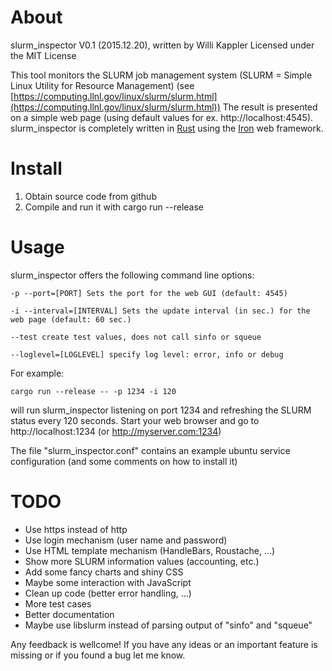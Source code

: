 # About

slurm_inspector V0.1 (2015.12.20), written by Willi Kappler
Licensed under the MIT License

This tool monitors the SLURM job management system (SLURM = Simple Linux Utility for Resource Management)
(see [https://computing.llnl.gov/linux/slurm/slurm.html](https://computing.llnl.gov/linux/slurm/slurm.html))
The result is presented on a simple web page (using default values for ex. http://localhost:4545).
slurm_inspector is completely written in [Rust](https://www.rust-lang.org/) using the [Iron](http://ironframework.io/) web framework.

# Install

1. Obtain source code from github
2. Compile and run it with
    cargo run --release

# Usage

slurm_inspector offers the following command line options:

    -p --port=[PORT] Sets the port for the web GUI (default: 4545)
    
    -i --interval=[INTERVAL] Sets the update interval (in sec.) for the web page (default: 60 sec.)
    
    --test create test values, does not call sinfo or squeue
    
    --loglevel=[LOGLEVEL] specify log level: error, info or debug

For example:

    cargo run --release -- -p 1234 -i 120
    
will run slurm_inspector listening on port 1234 and refreshing the SLURM status every 120 seconds.
Start your web browser and go to http://localhost:1234 (or http://myserver.com:1234)

The file "slurm_inspector.conf" contains an example ubuntu service configuration (and some comments on how to install it)

# TODO
- Use https instead of http
- Use login mechanism (user name and password)
- Use HTML template mechanism (HandleBars, Roustache, ...)
- Show more SLURM information values (accounting, etc.)
- Add some fancy charts and shiny CSS
- Maybe some interaction with JavaScript
- Clean up code (better error handling, ...)
- More test cases
- Better documentation
- Maybe use libslurm instead of parsing output of "sinfo" and "squeue"

Any feedback is wellcome! If you have any ideas or an important feature is missing or if you found a bug let me know.
